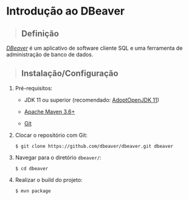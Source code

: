 # Introdução ao DBeaver

> ## **Definição**

[*DBeaver*](https://dbeaver.io/) é um aplicativo de software cliente SQL e uma ferramenta de administração de banco de dados.

> ## **Instalação/Configuração**

1. Pré-requisitos:

    * JDK 11 ou superior (recomendado: [AdoptOpenJDK 11](https://adoptopenjdk.net/))

    * [Apache Maven 3.6+](https://maven.apache.org/)

    * [Git](https://git-scm.com/)

2. Clocar o repositório com Git:

    ```shell
    $ git clone https://github.com/dbeaver/dbeaver.git dbeaver
    ```

3. Navegar para o diretório `dbeaver/`:

    ```shell
    $ cd dbeaver
    ```

4. Realizar o build do projeto:

    ```shell
    $ mvn package
    ```
